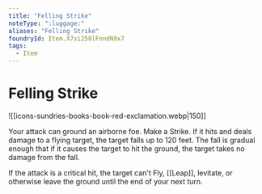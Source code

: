 ```yaml
---
title: "Felling Strike"
noteType: ":luggage:"
aliases: "Felling Strike"
foundryId: Item.X7si258lFnndN9x7
tags:
  - Item
---
```


# Felling Strike
![[icons-sundries-books-book-red-exclamation.webp|150]]

Your attack can ground an airborne foe. Make a Strike. If it hits and deals damage to a flying target, the target falls up to 120 feet. The fall is gradual enough that if it causes the target to hit the ground, the target takes no damage from the fall.

If the attack is a critical hit, the target can't Fly, [[Leap]], levitate, or otherwise leave the ground until the end of your next turn.

